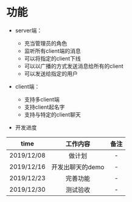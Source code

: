 # 功能

* server端：
  * 充当管理员的角色
  * 监听所有client端的消息
  * 可以将指定的client下线
  * 可以以广播的方式发送消息给所有的client
  * 可以发送给指定的用户

* client端：
  * 支持多client端
  * 支持client起名字
  * 支持与特定的client聊天


* 开发进度

time | 工作内容 | 备注
:-: | :-: | :-: 
2019/12/08 | 做计划 | -
2019/12/16 | 开发出聊天的demo | -
2019/12/23 | 完善功能 | -
2019/12/30 | 测试验收 | -


